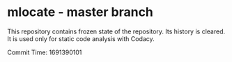 # mlocate - master branch

This repository contains frozen state of the repository.
Its history is cleared. It is used only for static code
analysis with Codacy.

Commit Time: 1691390101